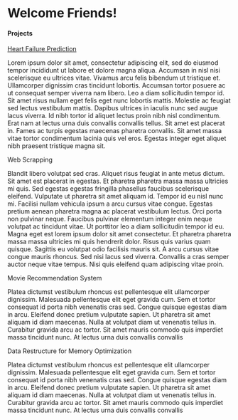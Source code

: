 # Welcome Friends!

#### Projects
<div>
  <a href='https://www.github.com/CharlesPizza/'>Heart Failure Prediction</a>
  <p>Lorem ipsum dolor sit amet, consectetur adipiscing elit, sed do eiusmod tempor incididunt ut labore et dolore magna aliqua. Accumsan in nisl nisi scelerisque eu ultrices vitae. Vivamus arcu felis bibendum ut tristique et. Ullamcorper dignissim cras tincidunt lobortis. Accumsan tortor posuere ac ut consequat semper viverra nam libero. Leo a diam sollicitudin tempor id. Sit amet risus nullam eget felis eget nunc lobortis mattis. Molestie ac feugiat sed lectus vestibulum mattis. Dapibus ultrices in iaculis nunc sed augue lacus viverra. Id nibh tortor id aliquet lectus proin nibh nisl condimentum. Erat nam at lectus urna duis convallis convallis tellus. Sit amet est placerat in. Fames ac turpis egestas maecenas pharetra convallis. Sit amet massa vitae tortor condimentum lacinia quis vel eros. Egestas integer eget aliquet nibh praesent tristique magna sit.</p>
</div>

<a>Web Scrapping</a>
<p>Blandit libero volutpat sed cras. Aliquet risus feugiat in ante metus dictum. Sit amet est placerat in egestas. Et pharetra pharetra massa massa ultricies mi quis. Sed egestas egestas fringilla phasellus faucibus scelerisque eleifend. Vulputate ut pharetra sit amet aliquam id. Tempor id eu nisl nunc mi. Facilisi nullam vehicula ipsum a arcu cursus vitae congue. Egestas pretium aenean pharetra magna ac placerat vestibulum lectus. Orci porta non pulvinar neque. Faucibus pulvinar elementum integer enim neque volutpat ac tincidunt vitae. Ut porttitor leo a diam sollicitudin tempor id eu. Magna eget est lorem ipsum dolor sit amet consectetur. Et pharetra pharetra massa massa ultricies mi quis hendrerit dolor. Risus quis varius quam quisque. Sagittis eu volutpat odio facilisis mauris sit. A arcu cursus vitae congue mauris rhoncus. Sed nisi lacus sed viverra. Convallis a cras semper auctor neque vitae tempus. Nisi quis eleifend quam adipiscing vitae proin.</p>

<a>Movie Recommendation System</a>
<p>Platea dictumst vestibulum rhoncus est pellentesque elit ullamcorper dignissim. Malesuada pellentesque elit eget gravida cum. Sem et tortor consequat id porta nibh venenatis cras sed. Congue quisque egestas diam in arcu. Eleifend donec pretium vulputate sapien. Ut pharetra sit amet aliquam id diam maecenas. Nulla at volutpat diam ut venenatis tellus in. Curabitur gravida arcu ac tortor. Sit amet mauris commodo quis imperdiet massa tincidunt nunc. At lectus urna duis convallis convallis</p>

<a>Data Restructure for Memory Optimization</a>
<p>Platea dictumst vestibulum rhoncus est pellentesque elit ullamcorper dignissim. Malesuada pellentesque elit eget gravida cum. Sem et tortor consequat id porta nibh venenatis cras sed. Congue quisque egestas diam in arcu. Eleifend donec pretium vulputate sapien. Ut pharetra sit amet aliquam id diam maecenas. Nulla at volutpat diam ut venenatis tellus in. Curabitur gravida arcu ac tortor. Sit amet mauris commodo quis imperdiet massa tincidunt nunc. At lectus urna duis convallis convallis</p>
<!--
**CharlesPizza/CharlesPizza** is a ✨ _special_ ✨ repository because its `README.md` (this file) appears on your GitHub profile.

Here are some ideas to get you started:

- 🔭 I’m currently working on ...
- 👯 I’m looking to collaborate on ...
- 💬 Ask me about ...
- 📫 How to reach me: ...
- ⚡ Fun fact: ...
-->
